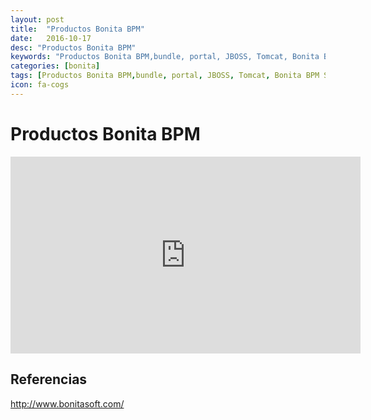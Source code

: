 ```yaml
---
layout: post
title:  "Productos Bonita BPM"
date:   2016-10-17
desc: "Productos Bonita BPM"
keywords: "Productos Bonita BPM,bundle, portal, JBOSS, Tomcat, Bonita BPM Studio"
categories: [bonita]
tags: [Productos Bonita BPM,bundle, portal, JBOSS, Tomcat, Bonita BPM Studio]
icon: fa-cogs
---
```


# Productos Bonita BPM

<iframe width="560" height="315" src="https://www.youtube.com/embed/29jevhdg1Jk?list=PLkQrLrDQK4Z3Ncpm1CLbHs0CvqYV1XJXU" frameborder="0" allowfullscreen></iframe>


## Referencias

<http://www.bonitasoft.com/>
